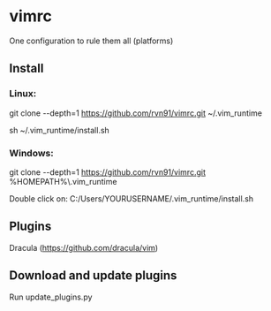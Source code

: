 # vimrc

One configuration to rule them all (platforms)

## Install

### Linux:

git clone --depth=1 https://github.com/rvn91/vimrc.git ~/.vim_runtime

sh ~/.vim_runtime/install.sh

### Windows:
git clone --depth=1 https://github.com/rvn91/vimrc.git %HOMEPATH%\\.vim_runtime

Double click on:
C:/Users/YOURUSERNAME/.vim_runtime/install.sh

## Plugins
Dracula (https://github.com/dracula/vim)

## Download and update plugins
Run update_plugins.py
